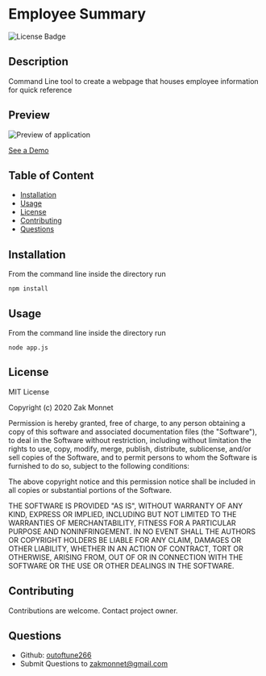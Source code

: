# Employee Summary 
![License Badge](https://img.shields.io/badge/license-MIT-<green>)        
## Description
Command Line tool to create a webpage that houses employee information for quick reference

## Preview
![Preview of application](./assets/preview.gif)

[See a Demo](https://drive.google.com/file/d/16L3tViUGjG_1WzCY6_5zeq0Aa-XwR9pp/view?usp=sharing)
        
## Table of Content
* [Installation](#installation)
* [Usage](#usage)
* [License](#license)
* [Contributing](#contributing)
* [Questions](#questions)

## Installation
From the command line inside the directory run 
```
npm install
```
## Usage
From the command line inside the directory run
```
node app.js
```

## License
MIT License

Copyright (c) 2020 Zak Monnet
                
Permission is hereby granted, free of charge, to any person obtaining a copy
of this software and associated documentation files (the "Software"), to deal
in the Software without restriction, including without limitation the rights
to use, copy, modify, merge, publish, distribute, sublicense, and/or sell
copies of the Software, and to permit persons to whom the Software is 
furnished to do so, subject to the following conditions:
                
The above copyright notice and this permission notice shall be included in all
copies or substantial portions of the Software.
                
THE SOFTWARE IS PROVIDED "AS IS", WITHOUT WARRANTY OF ANY KIND, EXPRESS OR
IMPLIED, INCLUDING BUT NOT LIMITED TO THE WARRANTIES OF MERCHANTABILITY,
FITNESS FOR A PARTICULAR PURPOSE AND NONINFRINGEMENT. IN NO EVENT SHALL THE
AUTHORS OR COPYRIGHT HOLDERS BE LIABLE FOR ANY CLAIM, DAMAGES OR OTHER
LIABILITY, WHETHER IN AN ACTION OF CONTRACT, TORT OR OTHERWISE, ARISING FROM,
OUT OF OR IN CONNECTION WITH THE SOFTWARE OR THE USE OR OTHER DEALINGS IN THE
SOFTWARE.

## Contributing
Contributions are welcome. Contact project owner.

## Questions
* Github: [outoftune266](http://githumb.com/outoftune266)
* Submit Questions to [zakmonnet@gmail.com](zakmonnet@gmail.com)